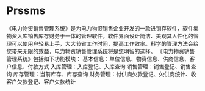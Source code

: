 # Prssms
 《电力物资销售管理系统》是为电力物资销售企业开发的一款进销存软件，软件集物资入库销售库存财务于一体的管理软件。软件界面设计简洁、美观其人性化的管理可以使用户轻易上手，大大节省工作时间，提高工作效率。科学的管理方法会给您带来无限的效益，电力物资销售管理系统将是您明智的选择。 《电力物资销售管理系统》包括如下功能模块： 基本信息：单位信息、物资信息、供商信息、客户信息、付款方式 入库管理：入库登记、入库查询 销售管理：销售登记、销售查询 库存管理：当前库存、库存查询 财务管理：付供商欠款登记、欠供商统计、收客户欠款登记、客户欠款统计 
